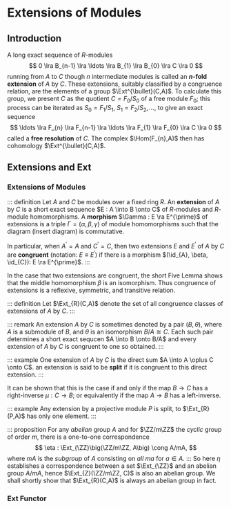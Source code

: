 # Extensions of Modules

## Introduction

A long exact sequence of $R$-modules
$$
    0 \lra B_{n-1} \lra \ldots \lra B_{1} \lra B_{0} \lra C \lra 0
$$
running from $A$ to $C$ though $n$ intermediate modules is called an __$n$-fold extension__ of $A$ by $C$. These extensions, suitably classified by a congruence relation, are the elements of a group $\Ext^{\bullet}(C,A)$. To calculate this group, we present $C$ as the quotient $C = F_{0}/S_{0}$ of a free module $F_{0}$; this process can be iterated as $S_{0} = F_{1} / S_{1}$, $S_{1} = F_{2}/S_{2}, \ldots$, to give an exact sequence
$$
    \ldots \lra F_{n} \lra F_{n-1} \lra \ldots \lra F_{1} \lra F_{0} \lra C \lra 0
$$
called a __free resolution__ of $C$. The complex $\Hom(F_{n},A)$ then has cohomology $\Ext^{\bullet}(C,A)$.

## Extensions and Ext

### Extensions of Modules

::: definition
Let $A$ and $C$ be modules over a fixed ring $R$. An __extension__ of $A$ by $C$ is a short exact sequence $E : A \into B \onto C$ of $R$-modules and $R$-module homomorphisms. A __morphism__ $\Gamma : E \ra E^{\prime}$ of extensions is a triple $\Gamma = (\alpha, \beta, \gamma)$ of module homomorphisms such that the diagram
(insert diagram) is commutative.

In particular, when $A^{\prime} = A$ and $C^{\prime} = C$, then two extensions $E$ and $E^{\prime}$ of $A$ by $C$ are __congruent__ (notation: $E \equiv E^{\prime}$) if there is a morphism $(\id_{A}, \beta, \id_{C}): E \ra E^{\prime}$.
:::

In the case that two extensions are congruent, the short Five Lemma shows that the middle homomorphism $\beta$ is an isomorphism. Thus congruence of extensions is a reflexive, symmetric, and transitive relation.

::: definition
Let $\Ext_{R}(C,A)$ denote the set of all congruence classes of extensions of $A$ by $C$.
:::

::: remark
An extension $A$ by $C$ is sometimes denoted by a pair $(B,\theta)$, where $A$ is a submodule of $B$, and $\theta$ is an isomorphism $B/A \cong C$. Each such pair determines a short exact sequcen $A \into B \onto B/A$ and every extension of $A$ by $C$ is congruent to one so obtained.
:::

::: example
One extension of $A$ by $C$ is the direct sum $A \into A \oplus C \onto C$. an extension is said to be __split__ if it is congruent to this direct extension.
:::

It can be shown that this is the case if and only if the map $B \rightarrow C$ has a right-inverse $\mu : C \rightarrow B$; or equivalently if the map $A \rightarrow B$ has a left-inverse.

::: example
Any extension by a projective module $P$ is split, to $\Ext_{R}(P,A)$ has only one element.
:::

::: proposition
For any _abelian_ group $A$ and for $\ZZ/m\ZZ$ the _cyclic_ group of order $m$, there is a one-to-one correspondence
$$
    \eta : \Ext_{\ZZ}\big(\ZZ/m\ZZ, A\big) \cong A/mA,
$$
where $mA$ is the _subgroup_ of $A$ consisting on _all_ $ma$ for $a \in A$.
:::
So here $\eta$ establishes a correspondence between a set $\Ext_{\ZZ}$ and an abelian group $A/mA$, hence $\Ext_{Z}(\ZZ/m\ZZ, C)$ is also an abelian group. We shall shortly show that $\Ext_{R}(C,A)$ is always an abelian group in fact.

### Ext Functor